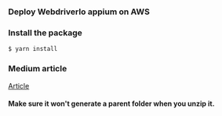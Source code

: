 ### Deploy WebdriverIo appium on AWS

### Install the package
```
$ yarn install
```

### Medium article
[Article](https://medium.com/@cheyu1220/deploy-mobile-automation-testing-with-webdriverio-x-appium-on-aws-device-farm-84136ff42aa9)


#### Make sure it won't generate a parent folder when you unzip it.
